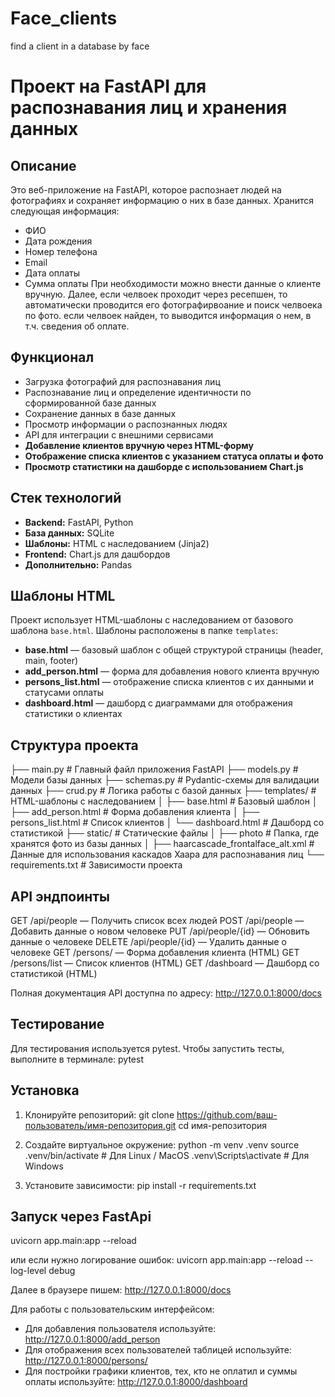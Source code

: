 # Face_clients
find a client in a database by face

# Проект на FastAPI для распознавания лиц и хранения данных

## Описание
Это веб-приложение на FastAPI, которое распознает людей на фотографиях и сохраняет информацию о них в базе данных. Хранится следующая информация:
- ФИО
- Дата рождения
- Номер телефона
- Email
- Дата оплаты
- Сумма оплаты
При необходимости можно внести данные о клиенте вручную.
Далее, если челвоек проходит через ресепшен, то автоматически проводится его фотографирвоание и поиск челвоека по фото. если челвоек найден, то выводится информация о нем, в т.ч. сведения об оплате.

## Функционал
- Загрузка фотографий для распознавания лиц
- Распознавание лиц и определение идентичности по сформированной базе данных
- Сохранение данных в базе данных
- Просмотр информации о распознанных людях
- API для интеграции с внешними сервисами
- **Добавление клиентов вручную через HTML-форму**  
- **Отображение списка клиентов с указанием статуса оплаты и фото**
- **Просмотр статистики на дашборде с использованием Chart.js**

## Стек технологий
- **Backend:** FastAPI, Python
- **База данных:** SQLite
- **Шаблоны:** HTML с наследованием (Jinja2)
- **Frontend:** Chart.js для дашбордов
- **Дополнительно:** Pandas

## Шаблоны HTML
Проект использует HTML-шаблоны с наследованием от базового шаблона `base.html`. Шаблоны расположены в папке `templates`:
- **base.html** — базовый шаблон с общей структурой страницы (header, main, footer)
- **add_person.html** — форма для добавления нового клиента вручную
- **persons_list.html** — отображение списка клиентов с их данными и статусами оплаты
- **dashboard.html** — дашборд с диаграммами для отображения статистики о клиентах

## Структура проекта
├── main.py                 # Главный файл приложения FastAPI
├── models.py               # Модели базы данных
├── schemas.py              # Pydantic-схемы для валидации данных
├── crud.py                 # Логика работы с базой данных
├── templates/              # HTML-шаблоны с наследованием
│   ├── base.html            # Базовый шаблон
│   ├── add_person.html      # Форма добавления клиента
│   ├── persons_list.html    # Список клиентов
│   └── dashboard.html       # Дашборд со статистикой
├── static/                 # Статические файлы 
│   ├── photo                # Папка, где хранятся фото из базы данных 
│   ├── haarcascade_frontalface_alt.xml   # Данные для использования каскадов Хаара для распознавания лиц
└── requirements.txt        # Зависимости проекта

## API эндпоинты
GET /api/people — Получить список всех людей
POST /api/people — Добавить данные о новом человеке
PUT /api/people/{id} — Обновить данные о человеке
DELETE /api/people/{id} — Удалить данные о человеке
GET /persons/ — Форма добавления клиента (HTML)
GET /persons/list — Список клиентов (HTML)
GET /dashboard — Дашборд со статистикой (HTML)

Полная документация API доступна по адресу:
http://127.0.0.1:8000/docs

## Тестирование
Для тестирования используется pytest. Чтобы запустить тесты, выполните в терминале:
pytest

## Установка
1. Клонируйте репозиторий:
git clone https://github.com/ваш-пользователь/имя-репозитория.git
cd имя-репозитория

2. Создайте виртуальное окружение:
python -m venv .venv
source .venv/bin/activate    # Для Linux / MacOS
.venv\Scripts\activate       # Для Windows
3. Установите зависимости:
pip install -r requirements.txt

## Запуск через FastApi
uvicorn app.main:app --reload

или если нужно логирование ошибок:
uvicorn app.main:app --reload --log-level debug

Далее в браузере пишем:
http://127.0.0.1:8000/docs

Для работы с пользовательским интерфейсом:
- Для добавления пользователя используйте: http://127.0.0.1:8000/add_person
- Для отображения всех пользователей таблицей используйте: http://127.0.0.1:8000/persons/
- Для постройки графики клиентов, тех, кто не оплатил и суммы оплаты используйте: http://127.0.0.1:8000/dashboard




